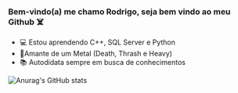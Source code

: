 ### Bem-vindo(a) me chamo Rodrigo, seja bem vindo ao meu Github ☠️


- 💻 Estou aprendendo C++, SQL Server e Python
- 🎸Amante de um Metal (Death, Thrash e Heavy)
- 📚 Autodidata sempre em busca de conhecimentos

![Anurag's GitHub stats](https://github-readme-stats.vercel.app/api?username=thorkhaotic&show_icons=true&theme=dark)
